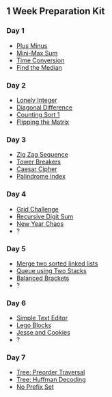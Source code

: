## 1 Week Preparation Kit
### Day 1
* [Plus Minus]()
* [Mini-Max Sum]()
* [Time Conversion]()
* [Find the Median](./1-Week-Preparation-Kit/D1-Find-the-Median.js)

### Day 2
* [Lonely Integer]()
* [Diagonal Difference]()
* [Counting Sort 1]()
* [Flipping the Matrix]()

### Day 3
* [Zig Zag Sequence]()
* [Tower Breakers]()
* [Caesar Cipher]()
* [Palindrome Index]()
  
### Day 4
* [Grid Challenge]()
* [Recursive Digit Sum]()
* [New Year Chaos]()
* ?
  
### Day 5
* [Merge two sorted linked lists]()
* [Queue using Two Stacks]()
* [Balanced Brackets]()
* ?

### Day 6
* [Simple Text Editor]()
* [Lego Blocks]()
* [Jesse and Cookies]()
* ?

### Day 7
* [Tree: Preorder Traversal]()
* [Tree: Huffman Decoding]()
* [No Prefix Set]()
  



